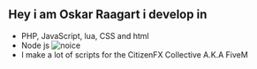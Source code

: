 ## Hey i am Oskar Raagart i develop in 
 - PHP, JavaScript, lua, CSS and html
 - Node js ![noice](noice.gif)
 - I make a lot of scripts for the CitizenFX Collective A.K.A FiveM
